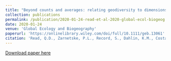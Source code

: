 ```yaml
---
title: "Beyond counts and averages: relating geodiversity to dimensions of biodiversity"
collection: publications
permalink: /publication/2020-01-24-read-et-al-2020-global-ecol-biogeog
date: 2020-01-24
venue: 'Global Ecology and Biogeography'
paperurl: 'https://onlinelibrary.wiley.com/doi/full/10.1111/geb.13061'
citation: 'Read, Q.D., Zarnetske, P.L., Record, S., Dahlin, K.M., Costanza, J.K., Finley, A.O., et al. 2020. Beyond counts and averages: Relating geodiversity to dimensions of biodiversity. Global Ecology and Biogeography, DOI: 10.1111/geb.13061.'
---
```

[Download paper here](https://onlinelibrary.wiley.com/doi/full/10.1111/geb.13061)
